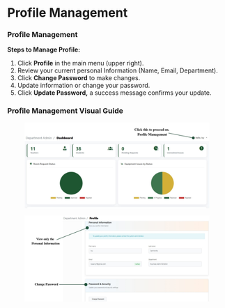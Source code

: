# Profile Management

### Profile Management

**Steps to Manage Profile:**

1. Click **Profile** in the main menu (upper right).
2. Review your current personal Information (Name, Email, Department).
3. Click **Change Password** to make changes.
4. Update information or change your password.
5. Click **Update Password,** a success message confirms your update.



### Profile Management Visual Guide

<figure><img src="../../.gitbook/assets/Profile management.jpg" alt=""><figcaption></figcaption></figure>



<figure><img src="../../.gitbook/assets/Profile management (2).jpg" alt=""><figcaption></figcaption></figure>
